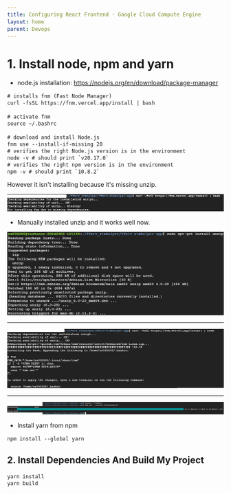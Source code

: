 ```yaml
---
title: Configuring React Frontend - Google Cloud Compute Engine
layout: home
parent: Devops 
---
```


# 1. Install node, npm and yarn
* node.js installation: https://nodejs.org/en/download/package-manager

```shell
# installs fnm (Fast Node Manager)
curl -fsSL https://fnm.vercel.app/install | bash

# activate fnm
source ~/.bashrc

# download and install Node.js
fnm use --install-if-missing 20
# verifies the right Node.js version is in the environment
node -v # should print `v20.17.0`
# verifies the right npm version is in the environment
npm -v # should print `10.8.2`
```

However it isn't installing because it's missing unzip.

![reactfrontend](../../images/reactfrontend.png)

* Manually installed unzip and it works well now.

![reactfrontend1](../../images/reactfrontend1.png)

---

![reactfrontend2](../../images/reactfrontend2.png)

---

![reactfrontend3](../../images/reactfrontend3.png)


* Install yarn from npm

```shell
npm install --global yarn
```

## 2. Install Dependencies And Build My Project

```shell
yarn install
yarn build
```


